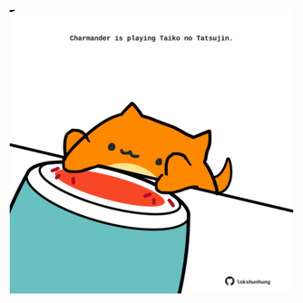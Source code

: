<!-- built at 14/08/2022, 24:01:31 UTC -->
<p align="center">
  <img width="500" height="500" src="./ReadmeImage.svg">
</p>
